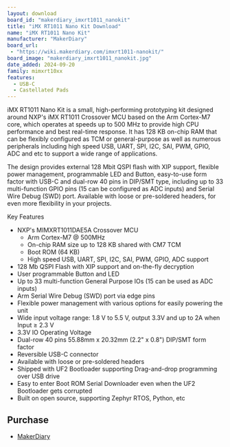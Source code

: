 ```yaml
---
layout: download
board_id: "makerdiary_imxrt1011_nanokit"
title: "iMX RT1011 Nano Kit Download"
name: "iMX RT1011 Nano Kit"
manufacturer: "MakerDiary"
board_url:
 - "https://wiki.makerdiary.com/imxrt1011-nanokit/"
board_image: "makerdiary_imxrt1011_nanokit.jpg"
date_added: 2024-09-20
family: mimxrt10xx
features:
  - USB-C
  - Castellated Pads
---
```


iMX RT1011 Nano Kit is a small, high-performing prototyping kit designed around NXP's iMX RT1011 Crossover MCU based on the Arm Cortex-M7 core, which operates at speeds up to 500 MHz to provide high CPU performance and best real-time response. It has 128 KB on-chip RAM that can be flexibly configured as TCM or general-purpose as well as numerous peripherals including high speed USB, UART, SPI, I2C, SAI, PWM, GPIO, ADC and etc to support a wide range of applications.

The design provides external 128 Mbit QSPI flash with XIP support, flexible power management, programmable LED and Button, easy-to-use form factor with USB-C and dual-row 40 pins in DIP/SMT type, including up to 33 multi-function GPIO pins (15 can be configured as ADC inputs) and Serial Wire Debug (SWD) port. Available with loose or pre-soldered headers, for even more flexibility in your projects.

Key Features

- NXP's MIMXRT1011DAE5A Crossover MCU
    - Arm Cortex-M7 @ 500MHz
    - On-chip RAM size up to 128 KB shared with CM7 TCM
    - Boot ROM (64 KB)
    - High speed USB, UART, SPI, I2C, SAI, PWM, GPIO, ADC support
- 128 Mb QSPI Flash with XIP support and on-the-fly decryption
- User programmable Button and LED
- Up to 33 multi-function General Purpose IOs (15 can be used as ADC inputs)
- Arm Serial Wire Debug (SWD) port via edge pins
- Flexible power management with various options for easily powering the unit
- Wide input voltage range: 1.8 V to 5.5 V, output 3.3V and up to 2A when Input ≥ 2.3 V
- 3.3V IO Operating Voltage
- Dual-row 40 pins 55.88mm x 20.32mm (2.2" x 0.8") DIP/SMT form factor
- Reversible USB-C connector
- Available with loose or pre-soldered headers
- Shipped with UF2 Bootloader supporting Drag-and-drop programming over USB drive
- Easy to enter Boot ROM Serial Downloader even when the UF2 Bootloader gets corrupted
- Built on open source, supporting Zephyr RTOS, Python, etc


## Purchase
* [MakerDiary](https://makerdiary.com/products/imxrt1011-nanokit)
